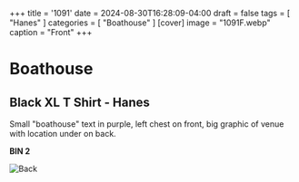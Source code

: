 +++
title = '1091'
date = 2024-08-30T16:28:09-04:00
draft = false
tags = [ "Hanes" ]
categories = [ "Boathouse" ]
[cover]
image = "1091F.webp"
caption = "Front"
+++
# Boathouse
## Black XL T Shirt - Hanes

Small "boathouse" text in purple, left chest on front, big graphic of venue with location under on back. 

**BIN 2**

![Back](/1091B.webp)

